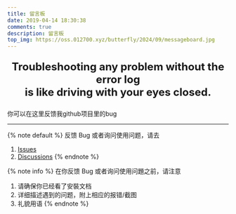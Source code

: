 ```yaml
---
title: 留言板
date: 2019-04-14 18:30:38
comments: true
description: 留言板
top_img: https://oss.012700.xyz/butterfly/2024/09/messageboard.jpg
---
```

<p style="font-size:1.72em;font-weight:bold;text-align: center">
Troubleshooting any problem without the error log <br> 
is like driving with your eyes closed.<br>

你可以在这里反馈我github项目里的bug

</p>

***

{% note default %}
反馈 Bug 或者询问使用问题，请去 
   1. [Issues](https://github.com/vanillaholic/vanillaholic/issues)
   2. [Discussions](https://github.com/vanillaholic/vanillaholic/discussions)
{% endnote %}

{% note info %}
在你反馈 Bug 或者询问使用问題之前，请注意
1. 请确保你已经看了安裝文档
2. 详细描述遇到的问题，附上相应的报错/截图
3. 礼貌用语
{% endnote %}